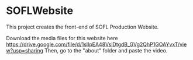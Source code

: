 # SOFLWebsite
This project creates the front-end of SOFL Production Website.

Download the media files for this website here
https://drive.google.com/file/d/1slIpEA48VslDtgdB_GVg2QhP1GOAYvxT/view?usp=sharing
Then, go to the "about" folder and paste the video.
